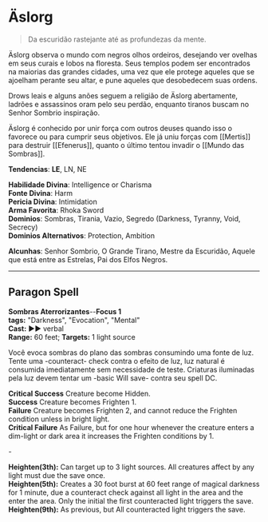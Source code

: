 # Äslorg

> Da escuridão rastejante até as profundezas da mente.

Äslorg observa o mundo com negros olhos ordeiros, desejando ver ovelhas em seus curais e lobos na floresta. Seus templos podem ser encontrados na maiorias das grandes cidades, uma vez que ele protege aqueles que se ajoelham perante seu altar, e pune aqueles que desobedecem suas ordens.

Drows leais e alguns anões seguem a religião de Äslorg abertamente, ladrões e assassinos oram pelo seu perdão, enquanto tiranos buscam no Senhor Sombrio inspiração.

Äslorg é conhecido por unir força com outros deuses quando isso o favorece ou para cumprir seus objetivos. Ele já uniu forças com [[Mertis]] para destruir [[Efenerus]], quanto o último tentou invadir o [[Mundo das Sombras]].

**Tendencias**: **LE**, LN, NE

**Habilidade Divina**: Intelligence or Charisma  
**Fonte Divina**: Harm  
**Pericia Divina**: Intimidation  
**Arma Favorita**: Rhoka Sword  
**Dominios**: Sombras,  Tirania, Vazio, Segredo (Darkness, Tyranny, Void, Secrecy)  
**Dominios Alternativos**: Protection, Ambition  

**Alcunhas**: Senhor Sombrio, O Grande Tirano, Mestre da Escuridão, Aquele que está entre as Estrelas, Pai dos Elfos Negros.

---
## Paragon Spell

**Sombras Aterrorizantes**--**Focus 1**  
**tags:** "Darkness", "Evocation", "Mental"  
**Cast:** ►► verbal  
**Range:** 60 feet; **Targets:** 1 light source

Você evoca sombras do plano das sombras consumindo uma fonte de luz. Tente uma -counteract- check contra o efeito de luz, luz natural é consumida imediatamente sem necessidade de teste. Criaturas iluminadas pela luz devem tentar um -basic Will save- contra seu spell DC.

**Critical Success** Creature become Hidden.  
**Success** Creature becomes Frighten 1.  
**Failure** Creature becomes Frighten 2, and cannot reduce the Frighten condition unless in bright light.  
**Critical Failure** As Failure, but for one hour whenever the creature enters a dim-light or dark area it increases the Frighten conditions by 1.  

*-*

**Heighten(3th):** Can target up to 3 light sources. All creatures affect by any light must due the save once.  
**Heighten(5th):** Creates a 30 foot burst at 60 feet range of magical darkness for 1 minute, due a counteract check against all light in the area and the enter the area. Only the initial the first counteracted light triggers the save.  
**Heighten(9th):** As previous, but All counteracted light triggers the save.  